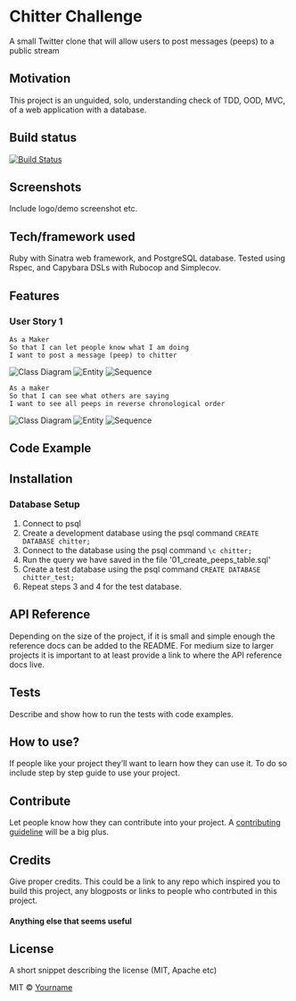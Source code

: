 # Chitter Challenge
A small Twitter clone that will allow users to post messages (peeps) to a public stream

## Motivation
This project is an unguided, solo, understanding check of TDD, OOD, MVC, of a web application with a database.

## Build status
[![Build Status](https://travis-ci.com/chriswhitehouse/chitter-challenge.svg?branch=master)](https://travis-ci.com/chriswhitehouse/chitter-challenge)

## Screenshots
Include logo/demo screenshot etc.

## Tech/framework used
Ruby with Sinatra web framework, and PostgreSQL database. Tested using Rspec, and Capybara DSLs with Rubocop and Simplecov.

## Features
### User Story 1
```
As a Maker
So that I can let people know what I am doing  
I want to post a message (peep) to chitter
```

![Class Diagram](https://github.com/chriswhitehouse/chitter-challenge/blob/master/diagrams/user_story_1/class.svg)
![Entity](https://github.com/chriswhitehouse/chitter-challenge/blob/master/diagrams/user_story_1/entity.svg)
![Sequence](https://github.com/chriswhitehouse/chitter-challenge/blob/master/diagrams/user_story_1/sequence.svg)

```
As a maker
So that I can see what others are saying  
I want to see all peeps in reverse chronological order
```

![Class Diagram](https://github.com/chriswhitehouse/chitter-challenge/blob/master/diagrams/user_story_2/class.svg)
![Entity](https://github.com/chriswhitehouse/chitter-challenge/blob/master/diagrams/user_story_2/entity.svg)
![Sequence](https://github.com/chriswhitehouse/chitter-challenge/blob/master/diagrams/user_story_2/sequence.svg)

## Code Example


## Installation
### Database Setup
1. Connect to psql
2. Create a development database using the psql command `CREATE DATABASE chitter;`
3. Connect to the database using the psql command `\c chitter;`
4. Run the query we have saved in the file '01_create_peeps_table.sql'
5. Create a test database using the psql command `CREATE DATABASE chitter_test;`
6. Repeat steps 3 and 4 for the test database.


## API Reference

Depending on the size of the project, if it is small and simple enough the reference docs can be added to the README. For medium size to larger projects it is important to at least provide a link to where the API reference docs live.

## Tests
Describe and show how to run the tests with code examples.

## How to use?
If people like your project they’ll want to learn how they can use it. To do so include step by step guide to use your project.

## Contribute

Let people know how they can contribute into your project. A [contributing guideline](https://github.com/zulip/zulip-electron/blob/master/CONTRIBUTING.md) will be a big plus.

## Credits
Give proper credits. This could be a link to any repo which inspired you to build this project, any blogposts or links to people who contrbuted in this project.

#### Anything else that seems useful

## License
A short snippet describing the license (MIT, Apache etc)

MIT © [Yourname]()
